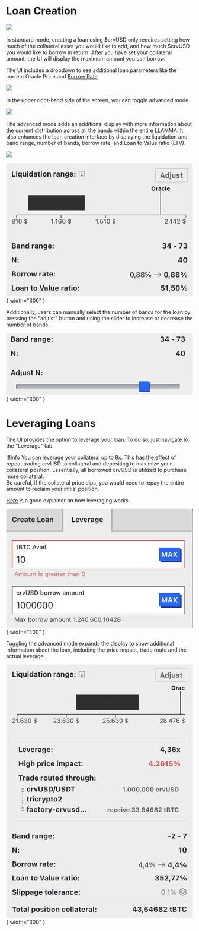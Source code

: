 # **Loan Creation**

![](https://2254922201-files.gitbook.io/~/files/v0/b/gitbook-x-prod.appspot.com/o/spaces%2F-MFA0rQI3SzfbVFgp3Ic%2Fuploads%2F92aEeJyIJqTiMrRYpYxc%2Fimage.png?alt=media&token=95ca2242-0146-4ec0-a364-62c09e38e287)

In standard mode, creating a loan using $crvUSD only requires setting how much of the collateral asset you would like to add, and how much $crvUSD you would like to borrow in return. After you have set your collateral amount, the UI will display the maximum amount you can borrow.

The UI includes a dropdown to see additional loan parameters like the current Oracle Price and [Borrow Rate](/crvusd/understanding-tokenomics#borrow-rate).

![](https://2254922201-files.gitbook.io/~/files/v0/b/gitbook-x-prod.appspot.com/o/spaces%2F-MFA0rQI3SzfbVFgp3Ic%2Fuploads%2Fhc9iZdLA4vikZBvObwgU%2Fimage.png?alt=media&token=39723fbe-a561-4952-8983-5fc5b6a28d26)

In the upper right-hand side of the screen, you can toggle advanced mode.

![](https://2254922201-files.gitbook.io/~/files/v0/b/gitbook-x-prod.appspot.com/o/spaces%2F-MFA0rQI3SzfbVFgp3Ic%2Fuploads%2FKv92ZQVe7nWuQQbr6oza%2Fimage.png?alt=media&token=8b1550a9-2faa-4763-982f-00a773248238)

The advanced mode adds an additional display with more information about the current distribution across all the [bands](/crvusd/understanding-tokenomics#bands) within the entire [LLAMMA](/crvusd/understanding-tokenomics#llamma). It also enhances the loan creation interface by displaying the liquidation and band range, number of bands, borrow rate, and Loan to Value ratio (LTV). 

![](https://2254922201-files.gitbook.io/~/files/v0/b/gitbook-x-prod.appspot.com/o/spaces%2F-MFA0rQI3SzfbVFgp3Ic%2Fuploads%2FmObrDXrcyr7QjDrFh5XB%2Fimage.png?alt=media&token=07b999f2-776b-4872-a7a7-9582f9cae12e)

![](../images/crvusd_advanced_loan.png){ width="300" }

Additionally, users can manually select the number of bands for the loan by pressing the "adjust" button and using the slider to increase or decrease the number of bands.

![](../images/crvusd_slider.png){ width="300" }



# **Leveraging Loans**
The UI provides the option to leverage your loan. To do so, just navigate to the "Leverage" tab.

!!!info
    You can leverage your collateral up to 9x. This has the effect of repeat trading crvUSD to collateral and depositing to maximize your collateral position. Essentially, all borrowed crvUSD is utilized to purchase more collateral.  
    Be careful, if the collateral price dips, you would need to repay the entire amount to reclaim your initial position. 

[Here](https://curve.substack.com/p/august-15-2023-all-or-nothing) is a good explainer on how leveraging works. 


![](../images/tbtc_lev1.png){ width="400" }

Toggling the advanced mode expands the display to show additional information about the loan, including the price impact, trade route and the actual leverage.

![](../images/lev_info.png){ width="300" }


